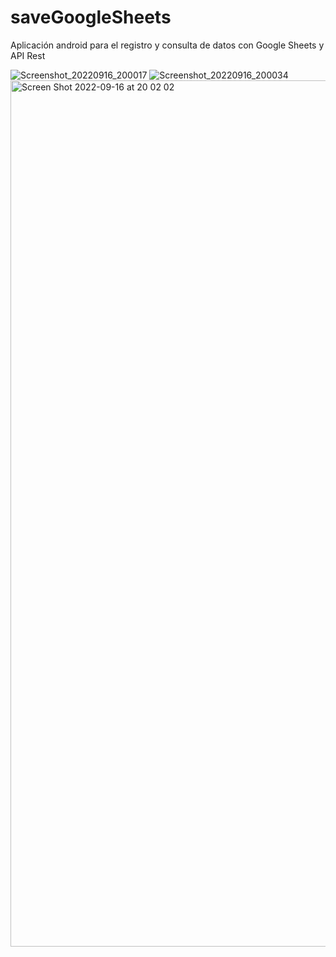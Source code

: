 # saveGoogleSheets
Aplicación android para el registro y consulta de datos con Google Sheets y API Rest

![Screenshot_20220916_200017](https://user-images.githubusercontent.com/38077519/190834371-4ab821d8-f63d-4c21-b042-cafc23cd0c97.png) 
![Screenshot_20220916_200034](https://user-images.githubusercontent.com/38077519/190834373-26463b9b-4d11-4828-be75-b16c58ea56cb.png)
<img width="1386" alt="Screen Shot 2022-09-16 at 20 02 02" src="https://user-images.githubusercontent.com/38077519/190834408-044cddbc-1d8f-4959-94de-c95702efd0af.png">
